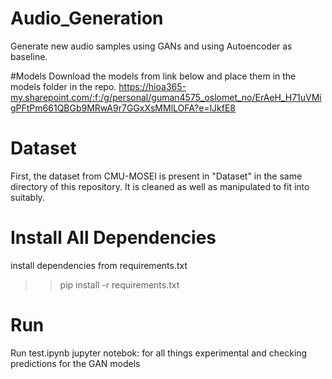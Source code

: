 # Audio_Generation
Generate new audio samples using GANs and using Autoencoder as baseline.

#Models
Download the models from link below and place them in the models folder in the repo.
https://hioa365-my.sharepoint.com/:f:/g/personal/guman4575_oslomet_no/ErAeH_H71uVMigPFtPm661QBGb9MRwA9r7GGxXsMMlLOFA?e=lJkfE8

# Dataset 
First, the dataset from CMU-MOSEI is present in "Dataset" in the same directory of this repository. It is cleaned as well as manipulated to fit into suitably.

# Install All Dependencies
install dependencies from requirements.txt
>> pip install -r requirements.txt

# Run
Run test.ipynb jupyter notebok:  for all things experimental and checking predictions for the GAN models 
